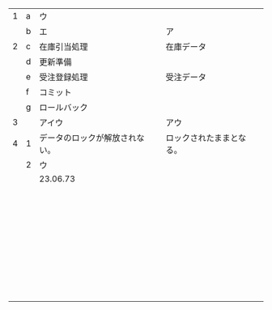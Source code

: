 |      |      |                                |                          |
| ---- | ---- | ------------------------------ | ------------------------ |
| 1    | a    | ウ                             |                          |
|      | b    | エ                             | ア                       |
| 2    | c    | 在庫引当処理                   | 在庫データ               |
|      | d    | 更新準備                       |                          |
|      | e    | 受注登録処理                   | 受注データ               |
|      | f    | コミット                       |                          |
|      | g    | ロールバック                   |                          |
| 3    |      | アイウ                         | アウ                     |
| 4    | 1    | データのロックが解放されない。 | ロックされたままとなる。 |
|      | 2    | ウ                             |                          |
|      |      | 23.06.73                       |                          |
|      |      |                                |                          |
|      |      |                                |                          |
|      |      |                                |                          |
|      |      |                                |                          |
|      |      |                                |                          |
|      |      |                                |                          |
|      |      |                                |                          |
|      |      |                                |                          |
|      |      |                                |                          |
|      |      |                                |                          |
|      |      |                                |                          |
|      |      |                                |                          |
|      |      |                                |                          |
|      |      |                                |                          |
|      |      |                                |                          |
|      |      |                                |                          |
|      |      |                                |                          |
|      |      |                                |                          |
|      |      |                                |                          |
|      |      |                                |                          |
|      |      |                                |                          |
|      |      |                                |                          |
|      |      |                                |                          |
|      |      |                                |                          |
|      |      |                                |                          |
|      |      |                                |                          |
|      |      |                                |                          |
|      |      |                                |                          |
|      |      |                                |                          |
|      |      |                                |                          |
|      |      |                                |                          |
|      |      |                                |                          |
|      |      |                                |                          |
|      |      |                                |                          |
|      |      |                                |                          |
|      |      |                                |                          |
|      |      |                                |                          |
|      |      |                                |                          |

